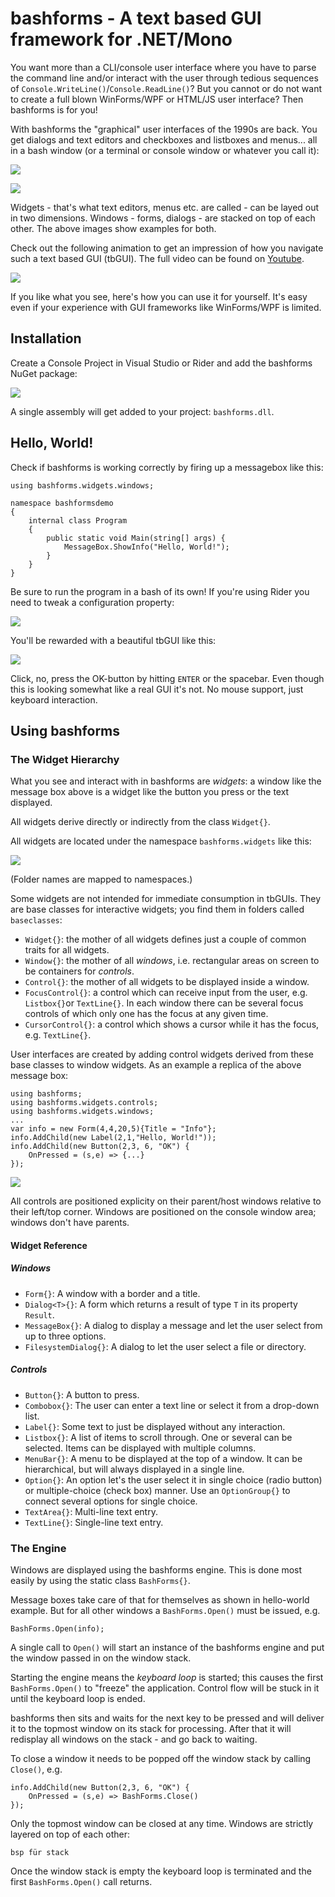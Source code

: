 # bashforms - A text based GUI framework for .NET/Mono

You want more than a CLI/console user interface where you have to parse the command line and/or interact with the user through tedious sequences of `Console.WriteLine()`/`Console.ReadLine()`? But you cannot or do not want to create a full blown WinForms/WPF or HTML/JS user interface? Then bashforms is for you!

With bashforms the "graphical" user interfaces of the 1990s are back. You get dialogs and text editors and checkboxes and listboxes and menus... all in a bash window (or a terminal or console window or whatever you call it):

![](doc/images/fig1.png)

![](doc/images/fig2.png)

Widgets - that's what text editors, menus etc. are called - can be layed out in two dimensions. Windows - forms, dialogs - are stacked on top of each other. The above images show examples for both.

Check out the following animation to get an impression of how you navigate such a text based GUI (tbGUI). The full video can be found on [Youtube](https://youtu.be/RwkCy-YrVJQ).

[![](doc/images/fig3animated.gif)]()

If you like what you see, here's how you can use it for yourself. It's easy even if your experience with GUI frameworks like WinForms/WPF is limited.

## Installation
Create a Console Project in Visual Studio or Rider and add the bashforms NuGet package:

![](doc/images/fig4.png)

A single assembly will get added to your project: `bashforms.dll`.

## Hello, World!
Check if bashforms is working correctly by firing up a messagebox like this:

```
using bashforms.widgets.windows;

namespace bashformsdemo
{
    internal class Program
    {
        public static void Main(string[] args) {
            MessageBox.ShowInfo("Hello, World!");
        }
    }
}
```

Be sure to run the program in a bash of its own! If you're using Rider you need to tweak a configuration property:

![](doc/images/fig5.png)

You'll be rewarded with a beautiful tbGUI like this:

![](doc/images/fig6.png)

Click, no, press the OK-button by hitting `ENTER` or the spacebar. Even though this is looking somewhat like a real GUI it's not. No mouse support, just keyboard interaction.

## Using bashforms
### The Widget Hierarchy
What you see and interact with in bashforms are *widgets*: a window like the message box above is a widget like the button you press or the text displayed.

All widgets derive directly or indirectly from the class `Widget{}`.

All widgets are located under the namespace `bashforms.widgets` like this:

![](doc/images/fig7.png)

(Folder names are mapped to namespaces.)

Some widgets are not intended for immediate consumption in tbGUIs. They are base classes for interactive widgets; you find them in folders called `baseclasses`:

* `Widget{}`: the mother of all widgets defines just a couple of common traits for all widgets.
* `Window{}`: the mother of all *windows*, i.e. rectangular areas on screen to be containers for *controls*.
* `Control{}`: the mother of all widgets to be displayed inside a window.
* `FocusControl{}`: a control which can receive input from the user, e.g. `Listbox{}`or `TextLine{}`. In each window there can be several focus controls of which only one has the focus at any given time.
* `CursorControl{}`: a control which shows a cursor while it has the focus, e.g. `TextLine{}`.

User interfaces are created by adding control widgets derived from these base classes to window widgets. As an example a replica of the above message box:

```
using bashforms;
using bashforms.widgets.controls;
using bashforms.widgets.windows;
...
var info = new Form(4,4,20,5){Title = "Info"};
info.AddChild(new Label(2,1,"Hello, World!"));
info.AddChild(new Button(2,3, 6, "OK") {
    OnPressed = (s,e) => {...}
});
```

![](doc/images/fig8.png)

All controls are positioned explicity on their parent/host windows relative to their left/top corner. Windows are positioned on the console window area; windows don't have parents.

#### Widget Reference
##### Windows
* `Form{}`: A window with a border and a title.
* `Dialog<T>{}`: A form which returns a result of type `T` in its property `Result`.
* `MessageBox{}`: A dialog to display a message and let the user select from up to three options.
* `FilesystemDialog{}`: A dialog to let the user select a file or directory.

##### Controls
* `Button{}`: A button to press.
* `Combobox{}`: The user can enter a text line or select it from a drop-down list.
* `Label{}`: Some text to just be displayed without any interaction.
* `Listbox{}`: A list of items to scroll through. One or several can be selected. Items can be displayed with multiple columns.
* `MenuBar{}`: A menu to be displayed at the top of a window. It can be hierarchical, but will always displayed in a single line.
* `Option{}`: An option let's the user select it in single choice (radio button) or multiple-choice (check box) manner. Use an `OptionGroup{}` to connect several options for single choice.
* `TextArea{}`: Multi-line text entry.
* `TextLine{}`: Single-line text entry.

### The Engine
Windows are displayed using the bashforms engine. This is done most easily by using the static class `BashForms{}`.

Message boxes take care of that for themselves as shown in hello-world example. But for all other windows a `BashForms.Open()` must be issued, e.g.

```
BashForms.Open(info);
```

A single call to `Open()` will start an instance of the bashforms engine and put the window passed in on the window stack.

Starting the engine means the *keyboard loop* is started; this causes the first `BashForms.Open()` to "freeze" the application. Control flow will be stuck in it until the keyboard loop is ended.

 bashforms then sits and waits for the next key to be pressed and will deliver it to the topmost window on its stack for processing. After that it will redisplay all windows on the stack - and go back to waiting.

To close a window it needs to be popped off the window stack by calling `Close()`, e.g.

```
info.AddChild(new Button(2,3, 6, "OK") {
    OnPressed = (s,e) => BashForms.Close()
});
```

Only the topmost window can be closed at any time. Windows are strictly layered on top of each other:

```
bsp für stack
```

Once the window stack is empty the keyboard loop is terminated and the first `BashForms.Open()` call returns.









